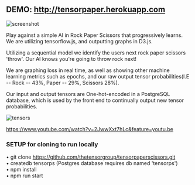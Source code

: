 ## DEMO: http://tensorpaper.herokuapp.com

![screenshot](https://i.imgur.com/yKXPCXz.png)

Play against a simple AI in Rock Paper Scissors that progressively learns.
We are utilizing tensorflow.js, and outputting graphs in D3.js.

Utilizing a sequential model we identify the users next rock paper scissors 'throw'. Our AI knows you're going to throw rock next!

We are graphing loss in real time, as well as showing other machine learning metrics such as epochs,
and our raw output tensor probabilities(I.E -- Rock -- 43%, Paper -- 29%, Scissors 28%).

Our input and output tensors are One-hot-encoded in a PostgreSQL database, which is used by the front end
to continually output new tensor probabilities.

![tensors](https://github.com/matthew-howe/tensorpaperscissors/blob/037273acf5e587ab865a6eb9cb20cdd39b3b98ef/app/components/images/neurons.png)

https://www.youtube.com/watch?v=2JwwXxt7hLc&feature=youtu.be

### SETUP for cloning to run locally

• git clone https://github.com/thetensorgroup/tensorpaperscissors.git  
• createdb tensorps (Postgres database requires db named 'tensorps')  
• npm install  
• npm run start
